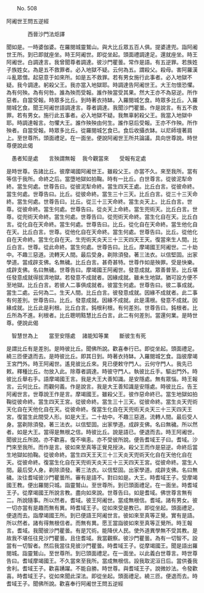 ﻿　　No. 508

阿阇世王問五逆經

　　　　西晉沙門法炬譯


聞如是。一時婆伽婆。在羅閱城靈鷲山。與大比丘眾五百人俱。提婆達兜。詣阿阇世王所。到已即就座坐。時王阿阇世。即從坐起。頭面禮調達足。還就座坐。時王阿阇世。白調達言。我曾聞尊者調達。彼沙門瞿曇。常作是語。有五逆罪。若族姓子族姓女。為是五不救罪者。必入地獄不疑。云何為五。謂殺父。殺母。害阿羅漢斗亂眾僧。起惡意于如來所。如是五不救罪。若有男女施行此事者。必入地獄不疑。我今調達。躬殺父王。我亦當入地獄耶。時調達告阿阇世王。大王勿懷恐懼。為有何殃。為有何咎。誰為殃而受報。誰作殃當受其果。然大王亦不為惡逆。所作惡者。自當受報。時眾多比丘。到時著衣持缽。入羅閱城乞食。時眾多比丘。入羅閱城乞食。聞王阿阇世語調達言。尊者調達。我聞沙門瞿曇。作是說言。有五不救罪。若有男女。施行此五事者。必入地獄不疑。我無辜躬殺父王。我當入地獄中耶。時調達報言。勿懼大王。誰作殃殃由何生。誰作惡后受報。王亦不作殃。所作殃者。自當受報。時眾多比丘。從羅閱城乞食已。食后收攝衣缽。以尼師壇著肩上。至世尊所。頭面禮足。在一面坐。便說阿阇世王所共論議。具向世尊說。時世尊便說此偈

　愚者知是處　　言殃謂無報
　我今觀當來　　受報有定處　

是時世尊。告諸比丘。彼摩竭國阿阇世王。雖殺父王。亦當不久。來至我所。當有等信于我所。命終之后。當墮地獄如拍鞠。時有一比丘。白世尊言。從彼泥犁命終。當生何處。世尊告曰。從彼泥犁命終。當生四天王處。比丘白言。從彼命終。當生何處。世尊告曰。比丘。從彼命終。當生三十三天。比丘白言。從三十三天命終。當生何處。世尊告曰。比丘。從三十三天命終。當生炎天上。比丘白言。世尊。從彼命終。當生何處。世尊告曰。從炎天上命終。當生兜術天。比丘白言。世尊。從兜術天命終。當生何處。世尊告曰。從兜術天命終。當生化自在天。比丘白言。從化自在天命終。當生何處。世尊告曰。比丘。從化自在天命終。當生他化自在天。比丘白言。世尊。從他化自在天命終。當生何處。世尊告曰。比丘。從他化自在天命終。當生化自在天。生兜術天炎天三十三天四天王天。復當來生人間。比丘白言。世尊。從此命終。當生何處。世尊告曰。比丘。摩竭國王阿阇世。二十劫中。不趣三惡道。流轉天人間。最后受身。剃除須發。著三法衣。以信堅固。出家學道。當成辟支佛。名無穢。比丘白言。甚奇甚特。世尊作如是殃罪。受是快樂。成辟支佛。名曰無穢。世尊告曰。摩竭國王阿阇世。發意成就。眾善普至。比丘堪任發意成就得拔濟地獄。若發意不成就者。因緣成就。雖未生地獄。猶可設方便不至地獄。比丘白言。若彼人二事俱成就者。彼當生何處。世尊告曰。彼二事成就。當生二處。云何為二。生天人間。比丘白言。彼發意成就。因緣不成就者。此二事有何差別。世尊告曰。比丘。發意成就。因緣不成就。此是濡根。發意不成就。因緣成就。比丘此是利根。比丘白言。鈍根利根。有何差別。世尊告曰。鈍根者。比丘所為不進。利根者。比丘聰明黠慧比丘白言。此二有何差別。當還何業。是時世尊。便說此偈

　智慧世為上　　當至安隱處
　諸能知等業　　斷彼生有死　

是謂比丘有是差別。是時彼比丘。聞佛所說。歡喜奉行已。即從坐起。頭面禮足。繞三匝便退而去。是時彼比丘。即其日到。時著衣持缽。入羅閱城乞食。詣彼摩竭王宮門外。時王阿阇世。遙見彼比丘來。見已便敕守門人。云何守門人。我先已敕。釋種比丘。勿放入此。除尊者調達。時彼守門人。執彼比丘手。驅出門外。時彼比丘舉右手。語摩竭國王言。我是大王大善知識。是安隱處。無有眾惱。時王報言。云何比丘。而觀何義。作是說言。我是大王善知識是安隱處。時彼比丘。告王阿阇世言。世尊說王作是言。摩竭國王。雖殺父王。彼作惡命終已。當生地獄如拍鞠從彼命終。當生四天王宮。從彼命終。當生三十三天。從彼命終。當生炎天兜術天化自在天他化自在天。從彼命終。復當生化自在天兜術天炎天三十三天四天王宮。復當生此間受人形。如是大王。二十劫中。不趣三惡道。流轉人間。最后受人身。當剃除須發。著三法衣。以信堅固。出家學道。成辟支佛。名曰無穢。所以然者。如是大王。當得是無根之信。時彼比丘。說是語已。便退而去。時王阿阇世。聞彼比丘所說。亦不歡喜。復不嗔恚。亦不受彼所說。便告耆域王子曰。耆域。沙門來至我所。而作是言。彼如來至真等正覺見授決。殺父王而作是惡逆。命終后當生地獄如拍鞠。從彼命終。當生四天王天三十三天炎天兜術天化自在天他化自在天。從彼命終。復當生化自在天兜術天炎天三十三天四天王宮。從彼命終。當生人間。最后受人身。剃除須發。著三法衣。以信堅固。出家學道。成辟支佛。名曰無穢。汝往耆域彼沙門瞿曇所。審有是語不。對曰如是。大王。時耆域王子。受摩竭國王教。便出羅閱只城。詣靈鷲山。至世尊所。到已頭面禮足。在一面坐。時耆域王子。從摩竭國王所說言教。盡向如來說。世尊告曰。如是耆域。佛世尊言無有二。所說隨事。所以然者。耆域。彼王阿阇世。當成無根信。耆域。諸有男女。彼一切亦當有是趣而無有異。時耆域王子。從如來受是教已。即從坐起。頭面禮足。便退而去。詣摩竭國王所。到已便語王阿阇世言。彼如來至真等正覺。實有是語。所以然者。諸有得無根信者。而無有異。愿王當詣彼如來至真等正覺所。時王報言。耆域。我聞彼沙門瞿曇。有是咒術。能降伏人民。使外道異學無不受其教。是故我不堪任往見沙門瞿曇。且住耆域。我當觀察。彼沙門瞿曇。為有一切智不。設當有一切智者。然后我當往見彼沙門瞿曇。時耆域王子。從摩竭國王。聞是語出羅閱城。詣靈鷲山。至世尊所。到已頭面禮足。在一面坐。以此義白世尊言。時世尊告曰。耆域摩竭國王。不久當來至我所。當成無根信。設我取泥洹日后。當供養我舍利。耆域王子。歡喜踴躍。不能自勝。時世尊。與耆域王子。說微妙法。令發歡喜。時耆域王子。從如來聞此深法。即從坐起。頭面禮足。繞三匝。便退而去。時耆域王子。聞佛所說。歡喜奉行阿阇世王問五逆經

